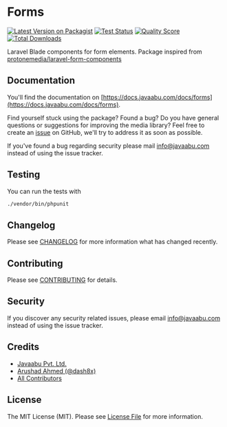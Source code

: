 # Forms

[![Latest Version on Packagist](https://img.shields.io/packagist/v/javaabu/forms.svg?style=flat-square)](https://packagist.org/packages/javaabu/forms)
[![Test Status](../../actions/workflows/run-tests.yml/badge.svg)](../../actions/workflows/run-tests.yml)
[![Quality Score](https://img.shields.io/scrutinizer/g/javaabu/forms.svg?style=flat-square)](https://scrutinizer-ci.com/g/javaabu/forms)
[![Total Downloads](https://img.shields.io/packagist/dt/javaabu/forms.svg?style=flat-square)](https://packagist.org/packages/javaabu/forms)

Laravel Blade components for form elements. Package inspired from [protonemedia/laravel-form-components](https://github.com/protonemedia/laravel-form-components)


## Documentation

You'll find the documentation on [https://docs.javaabu.com/docs/forms](https://docs.javaabu.com/docs/forms).

Find yourself stuck using the package? Found a bug? Do you have general questions or suggestions for improving the media library? Feel free to create an [issue](../../issues) on GitHub, we'll try to address it as soon as possible.

If you've found a bug regarding security please mail [info@javaabu.com](mailto:info@javaabu.com) instead of using the issue tracker.


## Testing

You can run the tests with

``` bash
./vendor/bin/phpunit
```

## Changelog

Please see [CHANGELOG](CHANGELOG.md) for more information what has changed recently.

## Contributing

Please see [CONTRIBUTING](CONTRIBUTING.md) for details.

## Security

If you discover any security related issues, please email [info@javaabu.com](mailto:info@javaabu.com) instead of using the issue tracker.

## Credits

- [Javaabu Pvt. Ltd.](https://github.com/javaabu)
- [Arushad Ahmed (@dash8x)](http://arushad.com)
- [All Contributors](../../contributors)

## License

The MIT License (MIT). Please see [License File](LICENSE.md) for more information.

